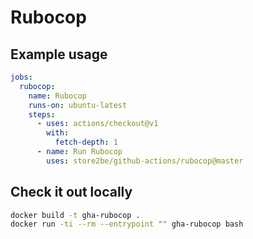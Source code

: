 # Rubocop

## Example usage

```yaml
jobs:
  rubocop:
    name: Rubocop
    runs-on: ubuntu-latest
    steps:
      - uses: actions/checkout@v1
        with:
          fetch-depth: 1
      - name: Run Rubocop
        uses: store2be/github-actions/rubocop@master
```

## Check it out locally

```bash
docker build -t gha-rubocop .
docker run -ti --rm --entrypoint "" gha-rubocop bash
```
